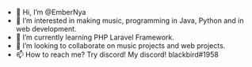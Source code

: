 - 👋 Hi, I’m @EmberNya
- 👀 I’m interested in making music, programming in Java, Python and in web development.
- 🌱 I’m currently learning PHP Laravel Framework. 
- 💞️ I’m looking to collaborate on music projects and web projects.
- 📫 How to reach me? Try discord! My discord! blackbird#1958

